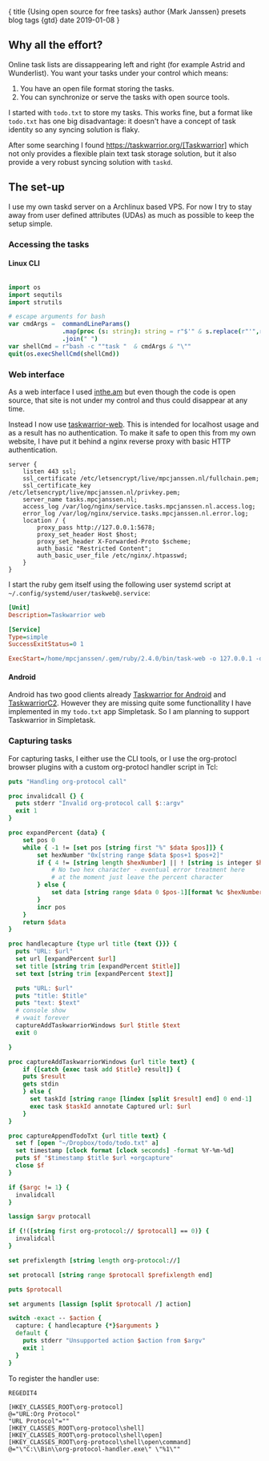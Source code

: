 {
    title {Using open source for free tasks}
    author {Mark Janssen}
    presets blog
    tags {gtd}
    date 2019-01-08
}

## Why all the effort?

Online task lists are dissappearing left and right (for example Astrid
and Wunderlist). You want your tasks under your control which means:

1.  You have an open file format storing the tasks.
2.  You can synchronize or serve the tasks with open source tools.

I started with `todo.txt` to store my tasks. This works fine, but a
format like `todo.txt` has one big disadvantage: it doesn't have a
concept of task identity so any syncing solution is flaky.

After some searching I found https://taskwarrior.org/[Taskwarrior]
which not only provides a flexible plain text task storage solution, but
it also provide a very robust syncing solution with `taskd`.

## The set-up

I use my own taskd server on a Archlinux based VPS. For now I try to
stay away from user defined attributes (UDAs) as much as possible to
keep the setup simple.

### Accessing the tasks

#### Linux CLI

``` nim

import os
import sequtils
import strutils

# escape arguments for bash
var cmdArgs =  commandLineParams()
               .map(proc (s: string): string = r"$'" & s.replace(r"'",r"\'") & "'")
               .join(" ")
var shellCmd = r"bash -c ""task "  & cmdArgs & "\""
quit(os.execShellCmd(shellCmd))

```

### Web interface

As a web interface I used [inthe.am](http://inthe.am) but even though
the code is open source, that site is not under my control and thus
could disappear at any time.

Instead I now use
[taskwarrior-web](https://github.com/theunraveler/taskwarrior-web). This
is intended for localhost usage and as a result has no authentication.
To make it safe to open this from my own website, I have put it behind a
nginx reverse proxy with basic HTTP authentication.

``` nginx
server {
    listen 443 ssl;
    ssl_certificate /etc/letsencrypt/live/mpcjanssen.nl/fullchain.pem;
    ssl_certificate_key /etc/letsencrypt/live/mpcjanssen.nl/privkey.pem;
    server_name tasks.mpcjanssen.nl;
    access_log /var/log/nginx/service.tasks.mpcjanssen.nl.access.log;
    error_log /var/log/nginx/service.tasks.mpcjanssen.nl.error.log;
    location / {
        proxy_pass http://127.0.0.1:5678;
        proxy_set_header Host $host;
        proxy_set_header X-Forwarded-Proto $scheme;
        auth_basic "Restricted Content";
        auth_basic_user_file /etc/nginx/.htpasswd;
    }
}
````

I start the ruby gem itself using the following user systemd script at
`~/.config/systemd/user/taskweb@.service`:

``` ini
[Unit]
Description=Taskwarrior web

[Service]
Type=simple
SuccessExitStatus=0 1

ExecStart=/home/mpcjanssen/.gem/ruby/2.4.0/bin/task-web -o 127.0.0.1 -d -F
```

#### Android

Android has two good clients already [Taskwarrior for
Android](https://play.google.com/store/apps/details?id=kvj.taskw&hl=en)
and
[TaskwarriorC2](https://play.google.com/store/apps/details?id=com.taskwc2&hl=en).
However they are missing quite some functionallity I have implemented in
my `todo.txt` app Simpletask. So I am planning to support Taskwarrior in
Simpletask.

### Capturing tasks

For capturing tasks, I either use the CLI tools, or I use the
org-protocl browser plugins with a custom org-protocl handler script in
Tcl:

``` tcl
puts "Handling org-protocol call"

proc invalidcall {} {
  puts stderr "Invalid org-protocol call $::argv"
  exit 1
}

proc expandPercent {data} {
    set pos 0
    while { -1 != [set pos [string first "%" $data $pos]]} {
        set hexNumber "0x[string range $data $pos+1 $pos+2]"
        if { 4 != [string length $hexNumber] || ! [string is integer $hexNumber] } {
            # No two hex character - eventual error treatment here
            # at the moment just leave the percent character
        } else {
            set data [string range $data 0 $pos-1][format %c $hexNumber][string range $data $pos+3 end]
        }
        incr pos
    }
    return $data
}

proc handlecapture {type url title {text {}}} {
  puts "URL: $url"
  set url [expandPercent $url]
  set title [string trim [expandPercent $title]]
  set text [string trim [expandPercent $text]]

  puts "URL: $url"
  puts "title: $title"
  puts "text: $text"
  # console show
  # vwait forever
  captureAddTaskwarriorWindows $url $title $text
  exit 0

}

proc captureAddTaskwarriorWindows {url title text} {
    if {[catch {exec task add $title} result]} {
    puts $result
    gets stdin
    } else {
      set taskId [string range [lindex [split $result] end] 0 end-1]
      exec task $taskId annotate Captured url: $url
    }
}

proc captureAppendTodoTxt {url title text} {
  set f [open "~/Dropbox/todo/todo.txt" a]
  set timestamp [clock format [clock seconds] -format %Y-%m-%d]
  puts $f "$timestamp $title $url +orgcapture"
  close $f
}

if {$argc != 1} {
  invalidcall
}

lassign $argv protocall

if {!([string first org-protocol:// $protocall] == 0)} {
  invalidcall
}

set prefixlength [string length org-protocol://]

set protocall [string range $protocall $prefixlength end]

puts $protocall

set arguments [lassign [split $protocall /] action]

switch -exact -- $action {
  capture: { handlecapture {*}$arguments } 
  default { 
    puts stderr "Unsupported action $action from $argv"
    exit 1
  }
}

```

To register the handler use:

``` reg
REGEDIT4

[HKEY_CLASSES_ROOT\org-protocol]
@="URL:Org Protocol"
"URL Protocol"=""
[HKEY_CLASSES_ROOT\org-protocol\shell]
[HKEY_CLASSES_ROOT\org-protocol\shell\open]
[HKEY_CLASSES_ROOT\org-protocol\shell\open\command]
@="\"C:\\Bin\\org-protocol-handler.exe\" \"%1\""
```

